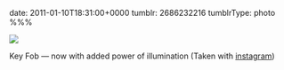 date: 2011-01-10T18:31:00+0000
tumblr: 2686232216
tumblrType: photo
%%%

![](tumblr_letkrmHOQV1qbnvjco1_640.jpg)

Key Fob — now with added power of illumination (Taken with <a href="http://instagr.am">instagram</a>)
